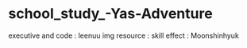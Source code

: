 # school_study_-Yas-Adventure


executive and code : leenuu
img resource : 
skill effect : Moonshinhyuk
